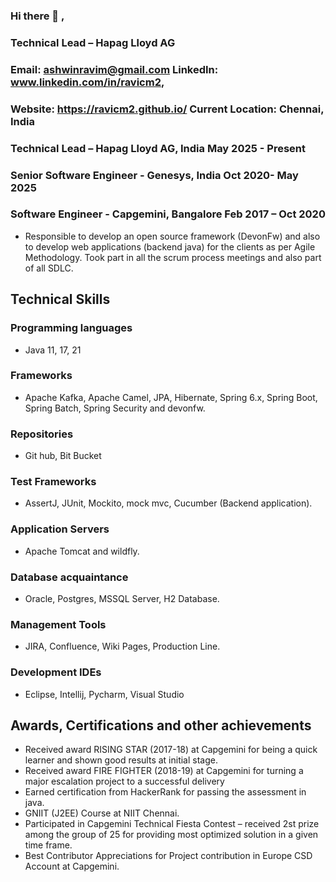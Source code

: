 ### Hi there 👋 ,

<!--
**ravicm2/ravicm2** is a ✨ _special_ ✨ repository because its `README.md` (this file) appears on your GitHub profile.

Here are some ideas to get you started:

- 🔭 I’m currently working on ...
- 🌱 I’m currently learning ...
- 👯 I’m looking to collaborate on ...
- 🤔 I’m looking for help with ...
- 💬 Ask me about ...
- 📫 How to reach me: ...
- 😄 Pronouns: ...
- ⚡ Fun fact: ...
-->

### Technical Lead – Hapag Lloyd AG
### Email: ashwinravim@gmail.com LinkedIn: www.linkedin.com/in/ravicm2,
### Website: https://ravicm2.github.io/ Current Location: Chennai, India

### Technical Lead – Hapag Lloyd AG, India May 2025 - Present
### Senior Software Engineer - Genesys, India Oct 2020- May 2025
### Software Engineer - Capgemini, Bangalore Feb 2017 – Oct 2020
  
* Responsible to develop an open source framework (DevonFw) and also to develop web applications (backend java) for the clients as per Agile Methodology. Took part in all the scrum process meetings and also part of all SDLC.

## Technical Skills
### Programming languages	
* Java 11, 17, 21
### Frameworks	
* Apache Kafka, Apache Camel, JPA, Hibernate, Spring 6.x, Spring Boot, Spring Batch, Spring Security and devonfw.
### Repositories	
* Git hub, Bit Bucket
### Test Frameworks	
* AssertJ, JUnit, Mockito, mock mvc, Cucumber (Backend application).
### Application Servers	
* Apache Tomcat and wildfly.
### Database acquaintance 
* Oracle, Postgres, MSSQL Server, H2 Database.
### Management Tools 	
* JIRA, Confluence, Wiki Pages, Production Line.
### Development IDEs 	
* Eclipse, Intellij, Pycharm, Visual Studio

## Awards, Certifications and other achievements
*	Received award RISING STAR (2017-18) at Capgemini for being a quick learner and shown good results at initial stage.
*	Received award FIRE FIGHTER (2018-19) at Capgemini for turning a major escalation project to a successful delivery
*	Earned certification from HackerRank for passing the assessment in java.
*	GNIIT (J2EE) Course at NIIT Chennai.
*	Participated in Capgemini Technical Fiesta Contest – received 2st prize among the group of 25 for providing most optimized solution in a given time frame.
*	Best Contributor Appreciations for Project contribution in Europe CSD Account at Capgemini.
